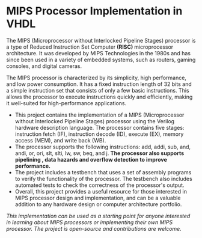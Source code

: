 <h1>MIPS Processor Implementation in VHDL</h1>
<p>The MIPS (Microprocessor without Interlocked Pipeline Stages) processor is a type of Reduced Instruction Set Computer<b> (RISC) </b>microprocessor architecture. It was developed by MIPS Technologies in the 1980s and has since been used in a variety of embedded systems, such as routers, gaming consoles, and digital cameras.

The MIPS processor is characterized by its simplicity, high performance, and low power consumption. It has a fixed instruction length of 32 bits and a simple instruction set that consists of only a few basic instructions. This allows the processor to execute instructions quickly and efficiently, making it well-suited for high-performance applications.</p>

<ul>
<li>This project contains the implementation of a MIPS (Microprocessor without Interlocked Pipeline Stages) processor using the Verilog hardware description language. The processor contains five stages: instruction fetch (IF), instruction decode (ID), execute (EX), memory access (MEM), and write back (WB).</li>
<li>The processor supports the following instructions: add, addi, sub, and, andi, or, ori, slt, slti, lw, sw, beq, and j. <b>The processor also supports pipelining , data hazards and overflow detection to improve performance.</b></li>
<li>The project includes a testbench that uses a set of assembly programs to verify the functionality of the processor. The testbench also includes automated tests to check the correctness of the processor's output.</li>
<li>Overall, this project provides a useful resource for those interested in MIPS processor design and implementation, and can be a valuable addition to any hardware design or computer architecture portfolio.</li>
</ul>


<p><i>This implementation can be used as a starting point for anyone interested in learning about MIPS processors or implementing their own MIPS processor. The project is open-source and contributions are welcome.</i></p>
